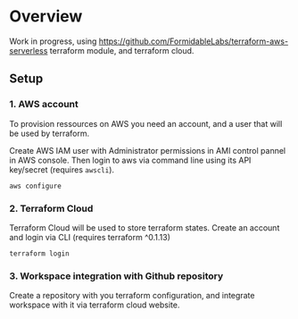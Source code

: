 # Overview

Work in progress, using https://github.com/FormidableLabs/terraform-aws-serverless terraform module, and terraform cloud.


## Setup

### 1. AWS account

To provision ressources on AWS you need an account, and a user that will be used by terraform.

Create AWS IAM user with Administrator permissions in AMI control pannel in AWS console.
Then login to aws via command line using its API key/secret (requires `awscli`).
```
aws configure
```

### 2. Terraform Cloud

Terraform Cloud will be used to store terraform states.
Create an account and login via CLI (requires terraform ^0.1.13)

```
terraform login
```

### 3. Workspace integration with Github repository

Create a repository with you terraform configuration, and integrate workspace with it via terraform cloud website.

